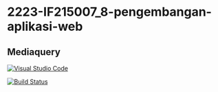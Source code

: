# 2223-IF215007_8-pengembangan-aplikasi-web

## Mediaquery










[![Visual Studio Code](https://img.shields.io/badge/--007ACC?logo=visual%20studio%20code&logoColor=ffffff)](https://code.visualstudio.com/)

[![Build Status](https://img.shields.io/badge/Gmail-D14836?style=for-the-badge&logo=gmail&logoColor=white)](https://travis-ci.org/joemccann/dillinger)
